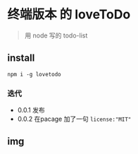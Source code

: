 # 终端版本 的 loveToDo

> 用 node 写的 todo-list  

## install 

`npm i -g lovetodo` 

### 迭代 

* 0.0.1 发布
* 0.0.2 在pacage 加了一句 `license:"MIT"`

## img
